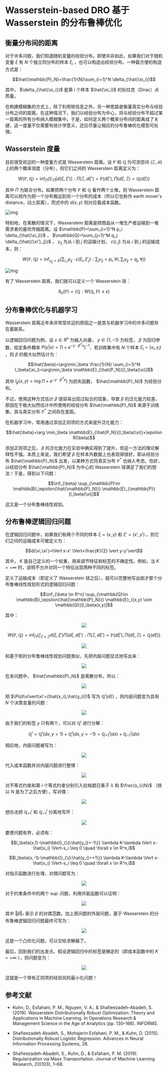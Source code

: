 # Wasserstein-based DRO 基于 Wasserstein 的分布鲁棒优化

## 衡量分布间的距离

对于许多问题，我们知道随机变量的经验分布。即使并非如此，如果我们对于随机变量 $\xi$ 有 $N$ 个独立同分布的样本 $\xi_i$ ，也可以构造出经验分布。一种最方便的构造方式是：

$$\hat{\mathbb{P}_N}=\frac{1}{N}\sum_{i=1}^N \delta_{\hat{\xi_i}}$$

其中， $\delta_{\hat{\xi_i}}$ 是第 $i$ 个样本 $\hat{\xi_i}$ 的狄拉克（Dirac）点质量。

在构建模糊集的方式上，除了利用矩信息之外，另一种思路是衡量真实分布与经验分布之间的距离。在这种情况下，我们以经验分布为中心，将与经验分布不超过某一距离的所有分布纳入模糊集中。于是，如何定义两个概率分布间的距离成了关键，这一度量不仅需要有统计学意义，还应尽量让相应的分布鲁棒优化模型可处理。

## Wasserstein 度量

目前很受欢迎的一种度量方式是 Wasserstein 距离。设 $\mathbb{P}$ 和 $\mathbb{Q}$ 为可测空间 $(\Xi,\mathcal{B})$ 上的两个概率测度（分布），则它们之间的 Wasserstein 距离定义为：

$$W(\mathbb{P},\mathbb{Q})=\inf_{\Pi}\{\mathbb{E}_{\Pi}[d(\xi,\xi')]: \Pi(\Xi,d\xi')=\mathbb{P}(d\xi'), \Pi(d\xi,\Xi)=\mathbb{Q}(d\xi)\}$$

其中 $\Pi$ 为联合分布。如果把两个分布 $\mathbb{P}$ 和 $\mathbb{Q}$ 看作两个土堆，则 Wasserstein 距离可以视作为把一个分布搬运到另一个分布的成本（所以它也称作 earth mover's distance，动土距离），而式中的 $d(x,y)$ 则对应着成本函数。

![img](assets/symmetry_1d.png)

特别地，在离散的情况下，Wasserstein 距离是把商品从一堆生产者运输到一堆需求者的最优传输距离。设 $\mathbb{P}=\sum_{i=1}^N p_i \delta_{\hat{\xi_i}}$ ， $\mathbb{Q}=\sum_{j=1}^M q_j \delta_{\hat{{\xi'}_j}}$ ， $\gamma_{ij}$ 为从 $i$ 到 $j$ 的运输计划， $c(i,j)$ 为从 $i$ 到 $j$ 的运输成本，则：

$$W(\mathbb{P},\mathbb{Q})=\inf_{\gamma_{ij}>0} \{ \sum_{i,j} \gamma_{ij} · c(\xi_i,{\xi'}_j): \sum_j \gamma_{ij}=p_i, \forall i, \sum_i \gamma_{ij}=q_j, \forall j \}$$

![img](assets/earth_move_1.png)

有了 Wasserstein 距离，我们就可以定义一个 Wasserstein 球：

$$\mathbb{B}_\epsilon(\mathbb{P})= \{\mathbb{Q}:W(\mathbb{Q},\mathbb{P}) \leq \epsilon\}$$

## 分布鲁棒优化与机器学习

Wasserstein 距离近年来非常受欢迎的原因之一是其与机器学习中的许多问题存在着联系。

以逻辑回归问题为例，设 $x\in R^n$ 为输入向量， $y\in\{1,-1\}$ 为标签， $\beta$ 为回归参数，给定条件概率 $P(y \vert x)=(1+e^{-y·\beta^Tx})^{-1}$，若训练集中有 $N$ 个样本 $\xi_i=(x_i,y_i)$ ，则 $\beta$ 的极大似然估计为：

$$\hat{\beta}=\arg\min_\beta \frac{1}{N} \sum_{i=1}^N l_\beta(\xi_i)=\arg\min_\beta \mathbb{E}_{\hat{P_N}}[l_\beta(\xi)]$$

其中 $l_\beta(x,y)=\log (1+e^{-y·\beta^Tx})$ 为损失函数， $\hat{\mathbb{P}_N}$ 为经验分布。

不过，使用这种方式估计 $\beta$ 很容易出现过拟合的现象，导致 $\beta$ 的泛化能力较差，原因在于极大似然估计中所使用的经验分布 $\hat{\mathbb{P}_N}$ 来源于训练集，其与真实分布 $\mathbb{P}^*$ 之间存在差距。

在机器学习中，常用通过添加正则项的方式来提升泛化能力：

$$\hat{\beta}=\arg \min_\beta \mathbb{E}_{\hat{P_N}}[l_\beta(\xi)]+\epsilon R(\beta)$$

添加正则项之后， $\beta$ 的泛化能力在实验中确实得到了提升，但这一方法的理论解释性不强。本质上来说，我们希望 $\beta$ 在样本外数据上也表现得很好，即从经验分布 $\hat{\mathbb{P}_N}$ 出发，以某种方式将真实分布 $\mathbb{P}^*$ 也纳入考虑。恰好，以经验分布 $\hat{\mathbb{P}_N}$ 为中心的 Wasserstein 球满足了我们的想法！于是，得到以下问题：

$$\inf_{\beta} \sup_{\mathbb{P}\in \mathbb{B}_\epsilon(\hat{\mathbb{P}_N})} \mathbb{E}_{\mathbb{P}}[l_\beta(\xi)]$$

这又是一个分布鲁棒线性规划。

## 分布鲁棒逻辑回归问题

在逻辑回归问题中，如果我们有两个不同的样本 $\xi=(x,y)$ 和 $\xi'=(x',y')$ ，则它们之间的运输成本可被定义为：

$$d(\xi,\xi')=\Vert x-x' \Vert+\frac{K}{2} \vert y-y'\vert$$

其中， $K$ 是自己定义的一个权重，用来调节特征和标签的不确定性。例如，当 $K=+\infty$ 时，说明不允许对同一个特征出现两种不同的标签。

定义了运输成本（即定义了 Wasserstein 球之后），就可以完整地写出刚才那个分布鲁棒线性规划形式的逻辑回归问题：

$$\inf_{\beta \in R^n} \sup_{\mathbb{Q}\in \mathbb{B}_\epsilon(\hat{\mathbb{P}_N})} \mathbb{E}_{(x,y) \sim \mathbb{Q}}[l_\beta(x,y)]$$

其中：

<!-- $$
\begin{array}{rl}
l_\beta(x,y)=&\log (1+e^{-y·\beta^Tx}) \\
\mathbb{B}_\epsilon(\hat{\mathbb{P}_N})=&\{\mathbb{Q}:W(\mathbb{Q},\hat{\mathbb{P}_N}) \leq \epsilon\} \\
\hat{\mathbb{P}_N}(\xi)=&\frac{1}{N}\sum_{i=1}^N \delta_{(\hat{x_i},\hat{y_i})}(\xi)
\end{array}
$$ --> 

<div align="center"><img style="background: white;" src="svg\Zk87cPQYBz.svg"></div> 

$$W(\mathbb{P},\mathbb{Q})=\inf_{\Pi}\{\int_{\Xi \times \Xi} d(\xi,\xi') \Pi(d\xi,d\xi'): \Pi(\Xi,d\xi')=\mathbb{P}(d\xi'), \Pi(d\xi,\Xi)=\mathbb{Q}(d\xi)\}$$

<!-- $$
\begin{array}{rl}
\Xi=&R^n \times \{-1,+1\} \\
\xi=&(x,y) \\
d(\xi,\xi')=&\Vert x-x' \Vert+\frac{K}{2} \vert y-y'\vert
\end{array}
$$ --> 

<div align="center"><img style="background: white;" src="svg\Yv82tCGCHV.svg"></div>

和基于矩的分布鲁棒线性规划问题类似，先把内层问题显式地写出来：

<!-- $$
\begin{array}{ll}
&\sup_{\mathbb{Q}\in \mathbb{B}_\epsilon(\hat{\mathbb{P}_N})} \mathbb{E}_{(x,y) \sim \mathbb{Q}}[l_\beta(x,y)]\\
=& \sup_{\Pi} \int_\Xi l_\beta(x,y)\mathbb{Q}(d\xi) \\
s.t & \int_{\Xi \times \Xi} d(\xi,\xi') \Pi(d\xi,d\xi') \leq \epsilon \\
& \Pi(\Xi,d\xi')=\hat{\mathbb{P}_N}(d\xi') \\
& \mathbb{Q}(d\xi)=\Pi(d\xi,\Xi)
\end{array}
$$ --> 

<div align="center"><img style="background: white;" src="svg\0kufYePF9i.svg"></div>

在本问题中， $\hat{\mathbb{P}_N}$ 是离散分布，所以：

<!-- $$
\begin{array}{ll}
\mathbb{Q}(d\xi)&=\Pi(d\xi,\Xi)\\
&=\int_{\xi'\in \Xi} \Pi(d\xi,d\xi')\\
&=\sum_{i=1}^N\Pi(d\xi\vert\xi'=(\hat{x_i},\hat{y_i}))·\hat{\mathbb{P}_N}(\hat{x_i},\hat{y_i})\\
&=\frac{1}{N}\sum_{i=1}^N\Pi(d\xi\vert\xi'=(\hat{x_i},\hat{y_i}))
\end{array}
$$ --> 

<div align="center"><img style="background: white;" src="svg\OJNr4LZTop.svg"></div>

把 $\Pi(d\xi\vert\xi'=(\hat{x_i},\hat{y_i}))$ 写为 $\mathbb{Q}^i(d\xi)$ ，则内层问题变为具有 $N$ 个决策变量的问题：

<!-- $$
\begin{array}{ll}
&\sup_{\mathbb{Q}^i\geq 0} \frac{1}{N}\sum_{i=1}^N \int_{\Xi} l_\beta(\xi)\mathbb{Q}^i(d\xi)\\
s.t & \frac{1}{N}\sum_{i=1}^N\int_{\Xi} d(\xi,(\hat{x_i},\hat{y_i})) \mathbb{Q}^i(d\xi) \leq \epsilon \\
& \int_\Xi \mathbb{Q}^i(d\xi)=1
\end{array}
$$ --> 

<div align="center"><img style="background: white;" src="svg\DF9pzGUrqF.svg"></div>

由于我们的标签 $y$ 只有两个，可以对 $\mathbb{Q}^i$ 进行分解：

$$\mathbb{Q}^i=\mathbb{Q}^i(dx,y=1)+\mathbb{Q}^i(dx,y=-1)=\mathbb{Q}_{+1}^i(dx)+\mathbb{Q}_{-1}^i(dx)$$

相应地，内层问题被写为：

<!-- $$
\begin{array}{ll}
&\sup_{\mathbb{Q}_{±1}^i\geq 0} \frac{1}{N}\sum_{i=1}^N
\int_{R^n}l_\beta(x,1)\mathbb{Q}_{+1}^i(dx)+l_\beta(x,-1)\mathbb{Q}_{-1}^i(dx) \\
s.t &\frac{1}{N}\sum_{i=1}^N[\int_{R^n} d((x,1)),(\hat{x_i},\hat{y_i})) \mathbb{Q}_{+1}^i(dx)+\int_{R^n} d((x,-1)),(\hat{x_i},\hat{y_i})) \mathbb{Q}_{-1}^i(dx)] \leq \epsilon \\
& \int_\Xi \mathbb{Q}_{+1}^i(dx)+\mathbb{Q}_{-1}^i(dx)=1 \quad \forall i
\end{array}
$$ --> 

<div align="center"><img style="background: white;" src="svg\ZwYa7GRyrd.svg"></div> 

代入成本函数并对内层问题进行整理：

<!-- $$
\begin{array}{ll}
&\sup_{\mathbb{Q}_{±1}^i\geq 0} \frac{1}{N}\sum_{i=1}^N
\int_{R^n}l_\beta(x,1)\mathbb{Q}_{+1}^i(dx)+l_\beta(x,-1)\mathbb{Q}_{-1}^i(dx) \\
s.t &\frac{1}{N}\sum_{i=1}^N[\sum_{i:\hat{y_i}=1} \int_{R^n}\Vert x-\hat{x_i} \Vert \mathbb{Q}_{+1}^i(dx)+(\Vert x-\hat{x_i} \Vert+K)\mathbb{Q}_{-1}^i(dx)\\
& \quad \sum_{i:\hat{y_i}=-1} \int_{R^n}(\Vert x-\hat{x_i} \Vert+K) \mathbb{Q}_{+1}^i(dx)+\Vert x-\hat{x_i} \Vert\mathbb{Q}_{-1}^i(dx)] \leq \epsilon \\
& \int_\Xi \mathbb{Q}_{+1}^i(dx)+\mathbb{Q}_{-1}^i(dx)=1 \quad \forall i\\
=&\sup_{\mathbb{Q}_{±1}^i\geq 0} \frac{1}{N}\sum_{i=1}^N
\int_{R^n}l_\beta(x,1)\mathbb{Q}_{+1}^i(dx)+l_\beta(x,-1)\mathbb{Q}_{-1}^i(dx) \\
s.t &\frac{1}{N} [\int_{R^n} K \sum_{i:\hat{y_i}=1}\mathbb{Q}_{-1}^i(dx)+ K \sum_{i:\hat{y_i}=-1}\mathbb{Q}_{+1}^i(dx) + \sum_{i=1}^N \Vert x-\hat{x_i} \Vert (\mathbb{Q}_{+1}^i(dx)+\mathbb{Q}_{-1}^i(dx))] \leq \epsilon \\
& \int_\Xi \mathbb{Q}_{+1}^i(dx)+\mathbb{Q}_{-1}^i(dx)=1 \quad \forall i \\
\end{array}
$$ --> 

<div align="center"><img style="background: white;" src="svg\Ynmyd9Kg2S.svg"></div> 

对不等式约束和第 $i$ 个等式约束分别引入拉格朗日乘子 $\lambda$ 和 $\frac{s_i}{N}$ （除以 $N$ 是为了之后方便），写对偶：

<!-- $$
\begin{array}{ll}
\inf_{\lambda \geq 0,s_i}\sup_{\mathbb{Q}_{±1}^i\geq 0} & \frac{1}{N}\sum_{i=1}^N
\int_{R^n}l_\beta(x,1)\mathbb{Q}_{+1}^i(dx)+l_\beta(x,-1)\mathbb{Q}_{-1}^i(dx) \\
&+\lambda \{\epsilon-\frac{1}{N} [\int_{R^n} K \sum_{i:\hat{y_i}=1}\mathbb{Q}_{-1}^i(dx)+ K \sum_{i:\hat{y_i}=-1}\mathbb{Q}_{+1}^i(dx) + \sum_{i=1}^N \Vert x-\hat{x_i} \Vert (\mathbb{Q}_{+1}^i(dx)+\mathbb{Q}_{-1}^i(dx))]\} \\
&+ \frac{1}{N}\sum_{i=1}^N s_i[1-\int_\Xi \mathbb{Q}_{+1}^i(dx)+\mathbb{Q}_{-1}^i(dx)]\\
\end{array}
$$ --> 

<div align="center"><img style="background: white;" src="svg\O6Vy7l5bu0.svg"></div>

想办法把 $\mathbb{Q}_{+1}^i$ 和 $\mathbb{Q}_{-1}^i$ 分离地写开：

<!-- $$
\begin{array}{lll}
&\inf_{\lambda \geq 0,s_i}\sup_{\mathbb{Q}_{±1}^i\geq 0} & \frac{1}{N}[\int_{R^n}(\sum_{i=1}^N l_\beta(x,1)-\sum_{i:\hat{y_i}=-1} \lambda K-\lambda \sum_{i=1}^N \Vert x-\hat{x_i} \Vert-\sum_{i=1}^N s_i)\mathbb{Q}_{+1}^i(dx)\\
&& \int_{R^n}(\sum_{i=1}^N l_\beta(x,-1)-\sum_{i:\hat{y_i}=1} \lambda K-\lambda \sum_{i=1}^N \Vert x-\hat{x_i} \Vert-\sum_{i=1}^N s_i)\mathbb{Q}_{-1}^i(dx)]\\
&& +\lambda\epsilon+\frac{1}{N}\sum_{i=1}^N s_i\\
\end{array}
$$ --> 

<div align="center"><img style="background: white;" src="svg\2IJVHRopol.svg"></div>

要使问题有界，必须有：

$$l_\beta(x,1)-\mathbb{I}_{\{i:\hat{y_i}=-1\}} \lambda K-\lambda \Vert x-\hat{x_i} \Vert-s_i \leq 0 \quad \forall x \in R^n,i$$

$$l_\beta(x,-1)-\mathbb{I}_{\{i:\hat{y_i}=+1\}} \lambda K-\lambda \Vert x-\hat{x_i} \Vert-s_i \leq 0 \quad \forall x \in R^n,i$$

对指示函数进行处理，对偶问题写为：

<!-- $$
\begin{array}{ll}
\inf_{\lambda,s_i} & \lambda\epsilon+\frac{1}{N}\sum_{i=1}^N s_i \\
s.t & \sup_{x\in R^n} \quad l_\beta(x,1)-\frac{1}{2}(1-\hat{y_i}) \lambda K-\lambda \Vert x-\hat{x_i} \Vert \leq s_i, \quad \forall i \\ & \sup_{x\in R^n} \quad l_\beta(x,-1)-\frac{1}{2}(1+\hat{y_i}) \lambda K-\lambda \Vert x-\hat{x_i} \Vert \leq s_i, \quad \forall i \\
& \lambda \geq 0
\end{array}
$$ --> 

<div align="center"><img style="background: white;" src="svg\ZWFQGaKQZg.svg"></div>

对于约束条件中的两个 $\sup$ 问题，利用共轭函数可以证明：

<!-- $$
\forall \lambda \gt 0,\quad l_\beta(x,1)-\lambda \Vert x-\hat{x_i} \Vert=
\left\{
\begin{array}{ll}
l_\beta(\hat{x_i},1),& if \quad \Vert \beta \Vert_{*} \leq \lambda \\
-\infty, & otherwise
\end{array}
\right\}
$$ --> 

<div align="center"><img style="background: white;" src="svg\cmZQOeybOT.svg"></div>

其中 $\Vert \beta \Vert_{*}$ 表示 $\beta$ 的对偶范数。加上原问题的外层问题，基于 Wasserstein 的分布鲁棒逻辑回归问题最终可写为：

<!-- $$
\begin{array}{ll}
\inf_{\beta,\lambda,s_i} & \lambda\epsilon+\frac{1}{N}\sum_{i=1}^N s_i \\
s.t & l_\beta(\hat{x_i},\hat{y_i}) \leq s_i, \quad \forall i \\
& l_\beta(\hat{x_i},-\hat{y_i})-\lambda K\leq s_i, \quad \forall i \\
& \Vert \beta \Vert_* \leq \lambda
\end{array}
$$ --> 

<div align="center"><img style="background: white;" src="svg\ywG9h8IRXb.svg"></div>

这是一个凸优化问题，可以交给求解器了。

最后，回到我们的出发点。假设逻辑回归中的标签是确定的（即成本函数中的 $K=+\infty$ ），则问题变为：

<!-- $$
\begin{array}{ll}
&\inf_{\beta}\quad\frac{1}{N}\sum_{i=1}^N l_\beta(\hat{x_i},\hat{y_i})+\epsilon\Vert \beta \Vert_* \\
=&\inf_{\beta}\quad \mathbb{E}_{\hat{\mathbb{P}_N}}[l_\beta(x,y)]+\epsilon\Vert \beta \Vert_*
\end{array}
$$ --> 

<div align="center"><img style="background: white;" src="svg\GtxQsXmBso.svg"></div>

这就是一个带有正则项的经验风险最小化问题！

## 参考文献

- Kuhn, D., Esfahani, P. M., Nguyen, V. A., & Shafieezadeh-Abadeh, S. (2019). Wasserstein Distributionally Robust Optimization: Theory and Applications in Machine Learning. In Operations Research & Management Science in the Age of Analytics (pp. 130–166). INFORMS.

- Shafieezadeh Abadeh, S., Mohajerin Esfahani, P. M., & Kuhn, D. (2015). Distributionally Robust Logistic Regression. Advances in Neural Information Processing Systems, 28. 

- Shafieezadeh-Abadeh, S., Kuhn, D., & Esfahani, P. M. (2019). Regularization via Mass Transportation. Journal of Machine Learning Research, 20(103), 1–68.

